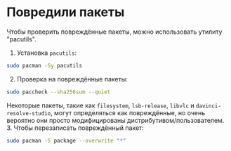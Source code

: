 # Повредили пакеты
Чтобы проверить повреждённые пакеты, можно использовать утилиту "pacutils".

1. Установка `pacutils`:
```bash
sudo pacman -Sy pacutils
```
2. Проверка на повреждённые пакеты:
```bash
sudo paccheck --sha256sum --quiet
```
Некоторые пакеты, такие как `filesystem`, `lsb-release`, `libvlc` и `davinci-resolve-studio`, могут определяться как повреждённые, но очень вероятно они просто модифицированы дистрибутивом/пользователем.
3. Чтобы перезаписать повреждённый пакет:
```bash
sudo pacman -S package --overwrite "*"
```
